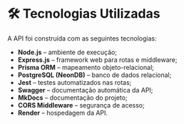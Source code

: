 # 🛠️ Tecnologias Utilizadas

A API foi construída com as seguintes tecnologias:

- **Node.js** – ambiente de execução;
- **Express.js** – framework web para rotas e middleware;
- **Prisma ORM** – mapeamento objeto-relacional;
- **PostgreSQL (NeonDB)** – banco de dados relacional;
- **Jest** – testes automatizados nas rotas;
- **Swagger** – documentação automática da API;
- **MkDocs** – documentação do projeto;
- **CORS Middleware** – segurança de acesso;
- **Render** – hospedagem da API.
